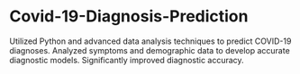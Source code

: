 # Covid-19-Diagnosis-Prediction

 Utilized Python and advanced data analysis techniques to predict COVID-19 diagnoses.
 Analyzed symptoms and demographic data to develop accurate diagnostic models.
 Significantly improved diagnostic accuracy.
